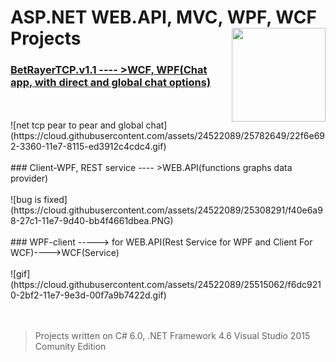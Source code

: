 # ASP.NET WEB.API, MVC, WPF, WCF Projects  <img src="https://cloud.githubusercontent.com/assets/24522089/21962098/41a510c8-db36-11e6-95ef-eb392a0a1919.png" align="right" width="150px" height="150px" /> 


### [BetRayerTCP.v1.1 ---- >WCF, WPF(Chat app, with direct and global chat options)](https://github.com/tigranv/WCF_WEB_API-_MVC_WPF/tree/master/BetRayerChatTCP.v1.1)
<br>
<br>
![net tcp pear to pear and global chat](https://cloud.githubusercontent.com/assets/24522089/25782649/22f6e692-3360-11e7-8115-ed3912c4cdc4.gif)
<br>
<br>
### Client-WPF, REST service ---- >WEB.API(functions graphs data provider)
<br>
<br>
![bug is fixed](https://cloud.githubusercontent.com/assets/24522089/25308291/f40e6a98-27c1-11e7-9d40-bb4f4661dbea.PNG)

<br>
<br>
### WPF-client -----> for WEB.API(Rest Service for WPF and Client For WCF)---->WCF(Service)
<br>
<br>
![gif](https://cloud.githubusercontent.com/assets/24522089/25515062/f6dc9210-2bf2-11e7-9e3d-00f7a9b7422d.gif)


<br>
<br>
<br>

> Projects written on C# 6.0, .NET Framework 4.6 Visual Studio 2015 Comunity Edition
